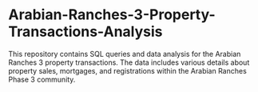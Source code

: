 # Arabian-Ranches-3-Property-Transactions-Analysis
This repository contains SQL queries and data analysis for the Arabian Ranches 3 property transactions. The data includes various details about property sales, mortgages, and registrations within the Arabian Ranches Phase 3 community.
